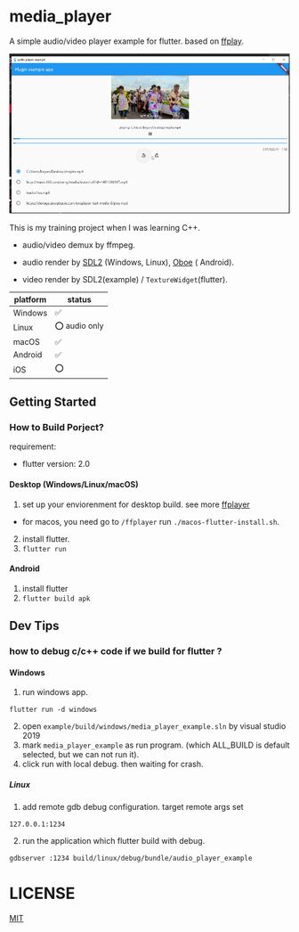 # media_player

A simple audio/video player example for flutter. based on [ffplay](http://ffmpeg.org/).

![img](preview/preview.png)

This is my training project when I was learning C++.

* audio/video demux by ffmpeg.

* audio render by [SDL2](https://github.com/libsdl-org/SDL) (Windows, Linux), [Oboe](https://github.com/google/oboe) (
  Android).

* video render by SDL2(example) / `TextureWidget`(flutter).

| platform | status       |
| -------- | ------------ |
| Windows  | ✅            |
| Linux    | ⭕ audio only |
| macOS    | ✅            |
| Android  | ✅            |
| iOS      | ⭕            |

## Getting Started

### How to Build Porject?

requirement:

* flutter version: 2.0

#### Desktop (Windows/Linux/macOS)

1. set up your enviorenment for desktop build. see more [ffplayer](ffplayer/README.md)
  * for macos, you need go to `/ffplayer` run `./macos-flutter-install.sh`.
2. install flutter.
3. `flutter run`

#### Android

1. install flutter
2. `flutter build apk`

## Dev Tips

### how to debug c/c++ code if we build for flutter ?

#### Windows

1. run windows app.

```shell
flutter run -d windows
```

2. open `example/build/windows/media_player_example.sln` by visual studio 2019
3. mark `media_player_example` as run program. (which ALL_BUILD is default selected, but we can not run it).
4. click run with local debug. then waiting for crash.

##### Linux

1. add remote gdb debug configuration. target remote args set

```
127.0.0.1:1234
```

2. run the application which flutter build with debug.

```shell
gdbserver :1234 build/linux/debug/bundle/audio_player_example
```

# LICENSE

[MIT](LICENSE)
